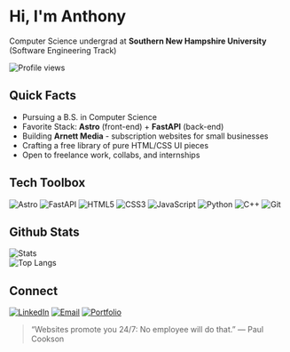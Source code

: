 # Hi, I'm **Anthony**

Computer Science undergrad at **Southern New Hampshire University** (Software Engineering Track)


![Profile views](https://komarev.com/ghpvc/?username=anthonyarnett&style=flat-square)

## Quick Facts
- Pursuing a B.S. in Computer Science
- Favorite Stack: **Astro** (front-end) + **FastAPI** (back-end)
- Building **Arnett Media** - subscription websites for small businesses
- Crafting a free library of pure HTML/CSS UI pieces
- Open to freelance work, collabs, and internships



## Tech Toolbox
![Astro](https://img.shields.io/badge/Astro-000000?logo=astro&logoColor=FF5D01&style=flat-square)
![FastAPI](https://img.shields.io/badge/FastAPI-009688?logo=fastapi&logoColor=white&style=flat-square)
![HTML5](https://img.shields.io/badge/HTML5-E34F26?logo=html5&logoColor=white&style=flat-square)
![CSS3](https://img.shields.io/badge/CSS3-1572B6?logo=css3&logoColor=white&style=flat-square)
![JavaScript](https://img.shields.io/badge/JavaScript-F7DF1E?logo=javascript&logoColor=black&style=flat-square)
![Python](https://img.shields.io/badge/Python-3776AB?logo=python&logoColor=white&style=flat-square)
![C++](https://img.shields.io/badge/C++-00599C?logo=c%2B%2B&logoColor=white&style=flat-square)
![Git](https://img.shields.io/badge/Git-F05032?logo=git&logoColor=white&style=flat-square)

## Github Stats
![Stats](https://github-readme-stats.vercel.app/api?username=anthonyarnett&show_icons=true&hide=issues&theme=default)  
![Top Langs](https://github-readme-stats.vercel.app/api/top-langs/?username=anthonyarnett&layout=compact&hide=html,css&theme=default)

## Connect
[![LinkedIn](https://img.shields.io/badge/LinkedIn-0A66C2?logo=linkedin&logoColor=white&style=flat-square)](https://www.linkedin.com/in/anthonyarnett1)
[![Email](https://img.shields.io/badge/Email-D14836?logo=gmail&logoColor=white&style=flat-square)](mailto:anthony@anthonyarnett.dev)
[![Portfolio](https://img.shields.io/badge/Portfolio-000?logo=Google%20Chrome&logoColor=white&style=flat-square)](https://anthonyarnett.dev)

> “Websites promote you 24/7: No employee will do that.” — Paul Cookson

